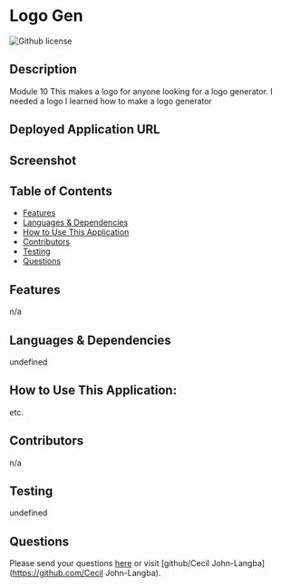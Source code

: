 # Logo Gen
![Github license](https://img.shields.io/badge/LICENSE-MIT-red)
## Description
Module 10
This makes a logo for anyone looking for a logo generator.
I needed a logo
I learned how to make a logo generator
## Deployed Application URL

## Screenshot

## Table of Contents
* [Features](#features)
* [Languages & Dependencies](#languagesanddependencies)
* [How to Use This Application](#HowtoUseThisApplication)
* [Contributors](#contributors)
* [Testing](#testing)
* [Questions](#questions)
## Features
n/a
## Languages & Dependencies
undefined
## How to Use This Application:
etc.
## Contributors
n/a
## Testing
undefined
## Questions
Please send your questions [here](mailto:undefined?subject=[GitHub]%20Dev%20Connect) or visit [github/Cecil John-Langba](https://github.com/Cecil John-Langba).
